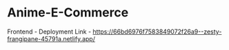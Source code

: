 # Anime-E-Commerce

Frontend - Deployment Link - https://66bd6976f7583849072f26a9--zesty-frangipane-45791a.netlify.app/

